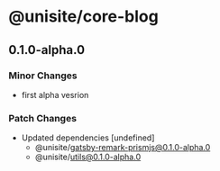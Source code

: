 # @unisite/core-blog

## 0.1.0-alpha.0
### Minor Changes

- first alpha vesrion

### Patch Changes

- Updated dependencies [undefined]
  - @unisite/gatsby-remark-prismjs@0.1.0-alpha.0
  - @unisite/utils@0.1.0-alpha.0
